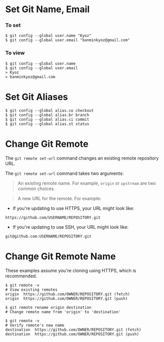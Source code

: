 # Set Git Name, Email

### To set
```
$ git config --global user.name "Kyoz"
$ git config --global user.email "banminkyoz@gmail.com"

```

### To view

```
$ git config --global user.name
$ git config --global user.email
> Kyoz
> banminkyoz@gmail.com
```


# Set Git Aliases

```
$ git config --global alias.co checkout
$ git config --global alias.br branch
$ git config --global alias.ci commit
$ git config --global alias.st status
```

# Change Git Remote

The  `git remote set-url`  command changes an existing remote repository URL.

The  `git remote set-url`  command takes two arguments:

> An existing remote name. For example, `origin` or `upstream` are two common choices.

> A new URL for the remote. For example:

* If you're updating to use HTTPS, your URL might look like:
```
https://github.com/USERNAME/REPOSITORY.git
```

* If you're updating to use SSH, your URL might look like:
```
git@github.com:USERNAME/REPOSITORY.git
```

# Change Git Remote Name

These examples assume you're cloning using HTTPS, which is recommended.

```
$ git remote -v
# View existing remotes
origin  https://github.com/OWNER/REPOSITORY.git (fetch)
origin  https://github.com/OWNER/REPOSITORY.git (push)

$ git remote rename origin destination
# Change remote name from 'origin' to 'destination'

$ git remote -v
# Verify remote's new name
destination  https://github.com/OWNER/REPOSITORY.git (fetch)
destination  https://github.com/OWNER/REPOSITORY.git (push)
```



